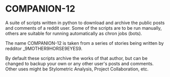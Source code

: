 # COMPANION-12
A suite of scripts written in python to download and archive the public posts and comments of a reddit user. 
Some of the scripts are to be run manually, others are suitable for running automatically as chron jobs (bots).

The name COMPANION-12 is taken from a series of stories being written by redditor _9MOTHER9HORSE9EYES9.

By default these scripts archive the works of that author, but can be changed to backup your own or any
other user's posts and comments. Other uses might be Stylometric Analysis, Project Collaboration, etc.
